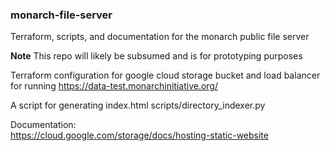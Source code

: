 ### monarch-file-server
Terraform, scripts, and documentation for the monarch public file server

**Note** This repo will likely be subsumed and is for prototyping purposes

Terraform configuration for google cloud storage bucket and load balancer
for running https://data-test.monarchinitiative.org/

A script for generating index.html
scripts/directory_indexer.py

Documentation:  
https://cloud.google.com/storage/docs/hosting-static-website
